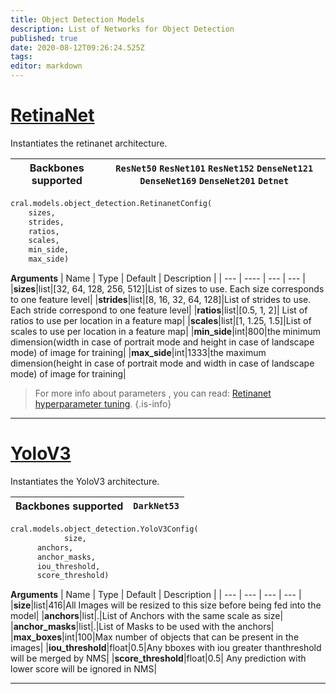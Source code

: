 ```yaml
---
title: Object Detection Models
description: List of Networks for Object Detection
published: true
date: 2020-08-12T09:26:24.525Z
tags: 
editor: markdown
---
```


# [RetinaNet](https://arxiv.org/abs/1708.02002)
Instantiates the retinanet architecture. 

| Backbones supported | `ResNet50` `ResNet101` `ResNet152` `DenseNet121` `DenseNet169` `DenseNet201` `Detnet`|
| -- | --| 


```py
cral.models.object_detection.RetinanetConfig(
    sizes, 
    strides, 
    ratios, 
    scales, 
    min_side, 
    max_side)
```
**Arguments**
| Name                  | Type        | Default     | Description                            |
| --- | ---- | --- | --- |
|**sizes**|list|[32, 64, 128, 256, 512]|List of sizes to use. Each size corresponds to one feature level|
|**strides**|list|[8, 16, 32, 64, 128]|List of strides to use. Each stride correspond to one feature level|
|**ratios**|list|[0.5, 1, 2]| List of ratios to use per location in a feature map|
|**scales**|list|[1, 1.25, 1.5]|List of scales to use per location in a feature map|
|**min_side**|int|800|the minimum dimension(width in case of portrait mode and height in case of landscape mode) of image for training|
|**max_side**|int|1333|the maximum dimension(height in case of portrait mode and width in case of landscape mode) of image for training|

> For more info about parameters , you can read: [Retinanet hyperparameter tuning](https://blog.segmind.com/an-introduction-to-retinanet-and-how-we-make-it-easier-to-use/).
{.is-info}
---

# [YoloV3](https://pjreddie.com/media/files/papers/YOLOv3.pdf)
Instantiates the YoloV3 architecture. 

| Backbones supported | `DarkNet53` |
| -- | --| 

```py
cral.models.object_detection.YoloV3Config(
			size, 
      anchors, 
      anchor_masks, 
      iou_threshold, 
      score_threshold)
```
**Arguments**
| Name                  | Type        | Default     | Description                            |
| --- | --- | --- | --- |
|**size**|list|416|All Images will be resized to this size before being fed into the model|
|**anchors**|list|.|List of Anchors with the same scale as size|
|**anchor_masks**|list|.|List of Masks to be used with the anchors|
|**max_boxes**|int|100|Max number of objects that can be present in the images|
|**iou_threshold**|float|0.5|Any bboxes with iou greater thanthreshold will be merged by NMS|
|**score_threshold**|float|0.5| Any prediction with lower score will be ignored in NMS|

---
